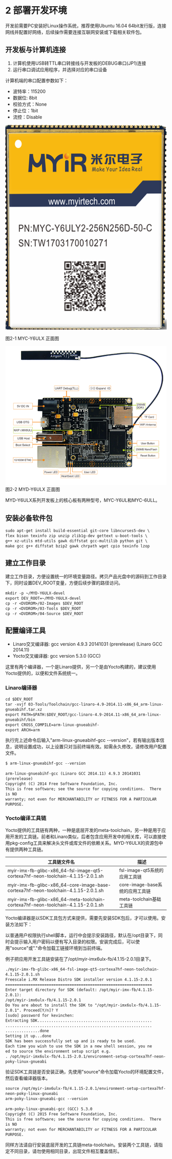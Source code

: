 # 2 部署开发环境

开发前需要PC安装好Linux操作系统，推荐使用Ubuntu 16.04 64bit发行版，连接网线并配置好网络，后续操作需要连接互联网安装或下载相关软件包。

## 开发板与计算机连接

1. 计算机使用USB转TTL串口转接线与开发板的DEBUG串口(JP1)连接
2. 运行串口调试应用程序，并选择对应的串口设备

计算机端的串口配置参数如下：

* 波特率：115200
* 数据位: 8bit
* 校验方式：None
* 停止位：1bit
* 流控：Disable


<img src="image/2-1.png" width="640" height="640" />

图2-1 MYC-Y6ULX 正面图

![](image/2-2.png)
图2-2 MYD-Y6ULX 正面图

MYD-Y6ULX系列开发板上的核心板有两种型号，MYC-Y6UL和MYC-6ULL。

## 安装必备软件包

```
sudo apt-get install build-essential git-core libncurses5-dev \
flex bison texinfo zip unzip zlib1g-dev gettext u-boot-tools \
g++ xz-utils mtd-utils gawk diffstat gcc-multilib python git \
make gcc g++ diffstat bzip2 gawk chrpath wget cpio texinfo lzop
```

## 建立工作目录

建立工作目录，方便设置统一的环境变量路径。拷贝产品光盘中的源码到工作目录下，同时设置DEV_ROOT变量，方便后续步骤的路径访问。

```
mkdir -p ~/MYD-Y6ULX-devel
export DEV_ROOT=~/MYD-Y6ULX-devel
cp -r <DVDROM>/02-Images $DEV_ROOT
cp -r <DVDROM>/03-Tools $DEV_ROOT
cp -r <DVDROM>/04-Source $DEV_ROOT
```

## 配置编译工具

- Linaro交叉编译器: gcc version 4.9.3 20141031 (prerelease) (Linaro GCC 2014.11)
- Yocto交叉编译器: gcc version 5.3.0 (GCC)

这里有两个编译器，一个是Linaro提供，另一个是由Yocto构建的，建议使用Yocto提供的，以便和文件系统统一。

### Linaro编译器

```
cd $DEV_ROOT
tar -xvjf 03-Tools/Toolchain/gcc-linaro-4.9-2014.11-x86_64_arm-linux-gnueabihf.tar.xz
export PATH=$PATH:$DEV_ROOT/gcc-linaro-4.9-2014.11-x86_64_arm-linux-gnueabihf/bin
export CROSS_COMPILE=arm-linux-gnueabihf-
export ARCH=arm
```
执行完上述命令后输入"arm-linux-gnueabihf-gcc --version"，若有输出版本信息，说明设置成功，以上设置只对当前终端有效。如需永久修改，请修改用户配置文件。

```
$ arm-linux-gnueabihf-gcc --version

arm-linux-gnueabihf-gcc (Linaro GCC 2014.11) 4.9.3 20141031 (prerelease)
Copyright (C) 2014 Free Software Foundation, Inc.
This is free software; see the source for copying conditions.  There is NO
warranty; not even for MERCHANTABILITY or FITNESS FOR A PARTICULAR PURPOSE.
```

### Yocto编译工具链

Yocto提供的工具链有两种，一种是底层开发的meta-toolchain，另一种是用于应用开发的工具链。前者和Linaro类似，后者包含应用开发中的相关库，可以直接使用pkg-config工具来解决头文件或库文件的依赖关系。MYD-Y6ULX的资源包中有提供两种工具链。

工具链文件名 | 描述
------------ | -----
myir-imx-fb-glibc-x86_64-fsl-image-qt5-cortexa7hf-neon-toolchain-4.1.15-2.0.1.sh | fsl-image-qt5系统的应用工具链
myir-imx-fb-glibc-x86_64-core-image-base-cortexa7hf-neon-toolchain-4.1.15-2.0.1.sh | core-image-base系统的应用工具链
myir-imx-fb-glibc-x86_64-meta-toolchain-cortexa7hf-neon-toolchain-4.1.15-2.0.1.sh | meta-toolchain基础工具链

Yocto编译器是以SDK工具包方式来提供，需要先安装SDK包后，才可以使用。安装方法如下：

以普通用户权限执行shell脚本，运行中会提示安装路径，默认在/opt目录下，同时会提示输入用户密码以便有写入目录的权限。安装完成后，可以使用"source"或"."命令加载工链接环境到当前终端。

例子把应用开发工具链安装在了/opt/myir-imx6ulx-fb/4.1.15-2.0.1目录下。

```
./myir-imx-fb-glibc-x86_64-fsl-image-qt5-cortexa7hf-neon-toolchain-4.1.15-2.0.1.sh 
Freescale i.MX Release Distro SDK installer version 4.1.15-2.0.1
================================================================
Enter target directory for SDK (default: /opt/myir-imx-fb/4.1.15-2.0.1): 
/opt/myir-imx6ulx-fb/4.1.15-2.0.1                                        
Do You are about to install the SDK to "/opt/myir-imx6ulx-fb/4.1.15-2.0.1". Proceed[Y/n]? Y
[sudo] password for kevinchen: 
Extracting SDK..................................................
................................................................
...............done
Setting it up...done
SDK has been successfully set up and is ready to be used.
Each time you wish to use the SDK in a new shell session, you ne
ed to source the environment setup script e.g.
. /opt/myir-imx6ulx-fb/4.1.15-2.0.1/environment-setup-cortexa7hf-neon-poky-linux-gnueabi

```
验证SDK工具链是否安装正确，先使用"source"命令加载Yocto的环境配置文件，然后查看编译器版本。
```
source /opt/myir-imx6ulx-fb/4.1.15-2.0.1/environment-setup-cortexa7hf-neon-poky-linux-gnueabi
arm-poky-linux-gnueabi-gcc --version

arm-poky-linux-gnueabi-gcc (GCC) 5.3.0
Copyright (C) 2015 Free Software Foundation, Inc.
This is free software; see the source for copying conditions.  There is NO
warranty; not even for MERCHANTABILITY or FITNESS FOR A PARTICULAR PURPOSE.
```

同样方法请自行安装底层开发的工具链meta-toolchain。安装两个工具链，请指定不同目录，请勿使用相同目录，出现文件相互覆盖情形。
